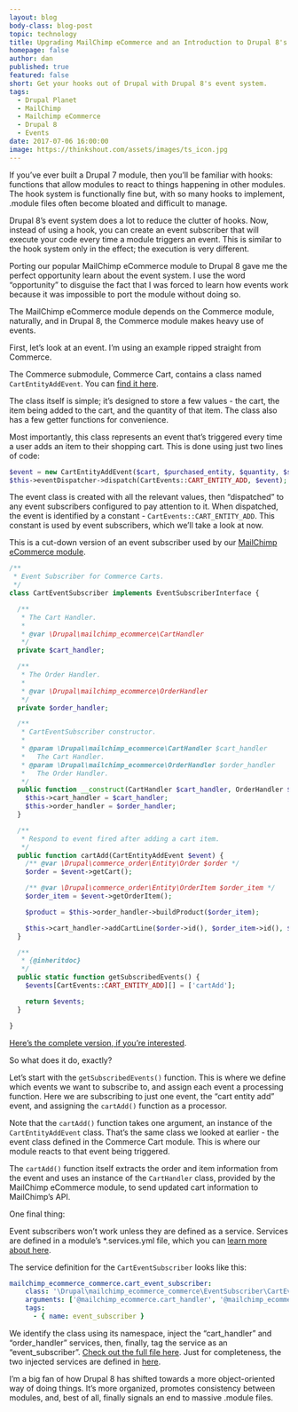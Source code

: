 ```yaml
---
layout: blog
body-class: blog-post
topic: technology
title: Upgrading MailChimp eCommerce and an Introduction to Drupal 8's Event System
homepage: false
author: dan
published: true
featured: false
short: Get your hooks out of Drupal with Drupal 8's event system.
tags:
  - Drupal Planet
  - MailChimp
  - Mailchimp eCommerce
  - Drupal 8
  - Events
date: 2017-07-06 16:00:00
image: https://thinkshout.com/assets/images/ts_icon.jpg
---
```

If you’ve ever built a Drupal 7 module, then you’ll be familiar with hooks: functions that allow modules to react to things happening in other modules. The hook system is functionally fine but, with so many hooks to implement, .module files often become bloated and difficult to manage.

Drupal 8’s event system does a lot to reduce the clutter of hooks. Now, instead of using a hook, you can create an event subscriber that will execute your code every time a module triggers an event. This is similar to the hook system only in the effect; the execution is very different.

Porting our popular MailChimp eCommerce module to Drupal 8 gave me the perfect opportunity learn about the event system. I use the word “opportunity” to disguise the fact that I was forced to learn how events work because it was impossible to port the module without doing so.

The MailChimp eCommerce module depends on the Commerce module, naturally, and in Drupal 8, the Commerce module makes heavy use of events.

First, let’s look at an event. I’m using an example ripped straight from Commerce.

The Commerce submodule, Commerce Cart, contains a class named ``CartEntityAddEvent``. You can [find it here](http://cgit.drupalcode.org/commerce/tree/modules/cart/src/Event/CartEntityAddEvent.php?h=8.x-2.x).

The class itself is simple; it’s designed to store a few values - the cart, the item being added to the cart, and the quantity of that item. The class also has a few getter functions for convenience.

Most importantly, this class represents an event that’s triggered every time a user adds an item to their shopping cart. This is done using just two lines of code:

```php
$event = new CartEntityAddEvent($cart, $purchased_entity, $quantity, $saved_order_item);
$this->eventDispatcher->dispatch(CartEvents::CART_ENTITY_ADD, $event);
```

The event class is created with all the relevant values, then “dispatched” to any event subscribers configured to pay attention to it. When dispatched, the event is identified by a constant - ``CartEvents::CART_ENTITY_ADD``. This constant is used by event subscribers, which we’ll take a look at now.

This is a cut-down version of an event subscriber used by our [MailChimp eCommerce module](https://www.drupal.org/project/mailchimp_ecommerce).

```php
/**
 * Event Subscriber for Commerce Carts.
 */
class CartEventSubscriber implements EventSubscriberInterface {

  /**
   * The Cart Handler.
   *
   * @var \Drupal\mailchimp_ecommerce\CartHandler
   */
  private $cart_handler;

  /**
   * The Order Handler.
   *
   * @var \Drupal\mailchimp_ecommerce\OrderHandler
   */
  private $order_handler;

  /**
   * CartEventSubscriber constructor.
   *
   * @param \Drupal\mailchimp_ecommerce\CartHandler $cart_handler
   *   The Cart Handler.
   * @param \Drupal\mailchimp_ecommerce\OrderHandler $order_handler
   *   The Order Handler.
   */
  public function __construct(CartHandler $cart_handler, OrderHandler $order_handler) {
    $this->cart_handler = $cart_handler;
    $this->order_handler = $order_handler;
  }

  /**
   * Respond to event fired after adding a cart item.
   */
  public function cartAdd(CartEntityAddEvent $event) {
    /** @var \Drupal\commerce_order\Entity\Order $order */
    $order = $event->getCart();

    /** @var \Drupal\commerce_order\Entity\OrderItem $order_item */
    $order_item = $event->getOrderItem();

    $product = $this->order_handler->buildProduct($order_item);

    $this->cart_handler->addCartLine($order->id(), $order_item->id(), $product);
  }

  /**
   * {@inheritdoc}
   */
  public static function getSubscribedEvents() {
    $events[CartEvents::CART_ENTITY_ADD][] = ['cartAdd'];

    return $events;
  }

}
```

[Here’s the complete version, if you’re interested](https://github.com/thinkshout/mailchimp_ecommerce/blob/8.x-1.x/modules/mailchimp_ecommerce_commerce/src/EventSubscriber/CartEventSubscriber.php).

So what does it do, exactly?

Let’s start with the ``getSubscribedEvents()`` function. This is where we define which events we want to subscribe to, and assign each event a processing function. Here we are subscribing to just one event, the “cart entity add” event, and assigning the ``cartAdd()`` function as a processor.

Note that the ``cartAdd()`` function takes one argument, an instance of the ``CartEntityAddEvent`` class. That’s the same class we looked at earlier - the event class defined in the Commerce Cart module. This is where our module reacts to that event being triggered.

The ``cartAdd()`` function itself extracts the order and item information from the event and uses an instance of the ``CartHandler`` class, provided by the MailChimp eCommerce module, to send updated cart information to MailChimp’s API.

One final thing:

Event subscribers won’t work unless they are defined as a service. Services are defined in a module’s *.services.yml file, which you can [learn more about here](https://www.drupal.org/docs/8/api/services-and-dependency-injection/structure-of-a-service-file).

The service definition for the ``CartEventSubscriber`` looks like this:

```yaml
mailchimp_ecommerce_commerce.cart_event_subscriber:
    class: '\Drupal\mailchimp_ecommerce_commerce\EventSubscriber\CartEventSubscriber'
    arguments: ['@mailchimp_ecommerce.cart_handler', '@mailchimp_ecommerce.order_handler']
    tags:
      - { name: event_subscriber }
```

We identify the class using its namespace, inject the “cart_handler” and “order_handler” services, then, finally, tag the service as an “event_subscriber”. [Check out the full file here](https://github.com/thinkshout/mailchimp_ecommerce/blob/8.x-1.x/modules/mailchimp_ecommerce_commerce/mailchimp_ecommerce_commerce.services.yml). Just for completeness, the two injected services are defined in [here](https://github.com/thinkshout/mailchimp_ecommerce/blob/8.x-1.x/mailchimp_ecommerce.services.yml).

I’m a big fan of how Drupal 8 has shifted towards a more object-oriented way of doing things. It’s more organized, promotes consistency between modules, and, best of all, finally signals an end to massive .module files.


